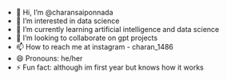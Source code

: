 - 👋 Hi, I’m @charansaiponnada
- 👀 I’m interested in data science
- 🌱 I’m currently learning artificial intelligence and data science
- 💞️ I’m looking to collaborate on gpt projects
- 📫 How to reach me at instagram - charan_1486
- 😄 Pronouns: he/her
- ⚡ Fun fact: although im first year but knows how it works
<!--
charansaiponnada/charansaiponnada is a ✨ special ✨ repository because its `README.md` (this file) appears on your GitHub profile.
You can click the Preview link to take a look at your changes.
--->
